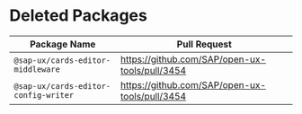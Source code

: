 # Deleted Packages

| Package Name                         | Pull Request                                    |
|--------------------------------------| ----------------------------------------------- |
| `@sap-ux/cards-editor-middleware`    | https://github.com/SAP/open-ux-tools/pull/3454 |
| `@sap-ux/cards-editor-config-writer` | https://github.com/SAP/open-ux-tools/pull/3454 |
